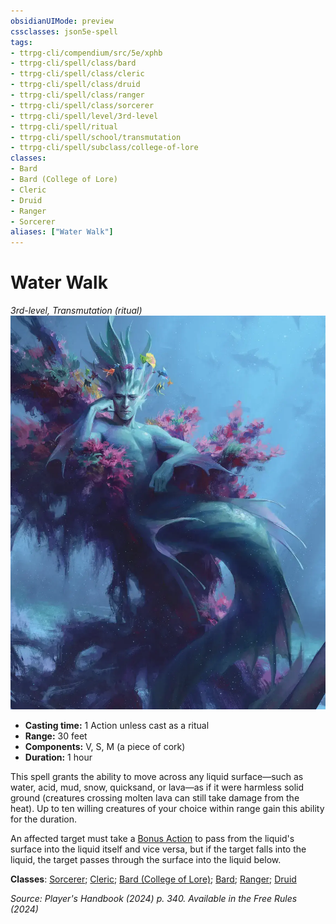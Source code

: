 ```yaml
---
obsidianUIMode: preview
cssclasses: json5e-spell
tags:
- ttrpg-cli/compendium/src/5e/xphb
- ttrpg-cli/spell/class/bard
- ttrpg-cli/spell/class/cleric
- ttrpg-cli/spell/class/druid
- ttrpg-cli/spell/class/ranger
- ttrpg-cli/spell/class/sorcerer
- ttrpg-cli/spell/level/3rd-level
- ttrpg-cli/spell/ritual
- ttrpg-cli/spell/school/transmutation
- ttrpg-cli/spell/subclass/college-of-lore
classes:
- Bard
- Bard (College of Lore)
- Cleric
- Druid
- Ranger
- Sorcerer
aliases: ["Water Walk"]
---
```

# Water Walk
*3rd-level, Transmutation (ritual)*  
![](3-Mechanics/CLI/spells/img/water-walk.webp#right)

- **Casting time:** 1 Action unless cast as a ritual
- **Range:** 30 feet
- **Components:** V, S, M (a piece of cork)
- **Duration:** 1 hour

This spell grants the ability to move across any liquid surface—such as water, acid, mud, snow, quicksand, or lava—as if it were harmless solid ground (creatures crossing molten lava can still take damage from the heat). Up to ten willing creatures of your choice within range gain this ability for the duration.

An affected target must take a [Bonus Action](3-Mechanics/CLI/rules/variant-rules/bonus-action-xphb.md) to pass from the liquid's surface into the liquid itself and vice versa, but if the target falls into the liquid, the target passes through the surface into the liquid below.

**Classes**: [Sorcerer](3-Mechanics/CLI/lists/list-spells-classes-sorcerer.md); [Cleric](3-Mechanics/CLI/lists/list-spells-classes-cleric.md); [Bard (College of Lore)](3-Mechanics/CLI/lists/list-spells-classes-bard-xphb-college-of-lore-xphb.md "subclass=XPHB;class=XPHB"); [Bard](3-Mechanics/CLI/lists/list-spells-classes-bard.md); [Ranger](3-Mechanics/CLI/lists/list-spells-classes-ranger.md); [Druid](3-Mechanics/CLI/lists/list-spells-classes-druid.md)

*Source: Player's Handbook (2024) p. 340. Available in the Free Rules (2024)*